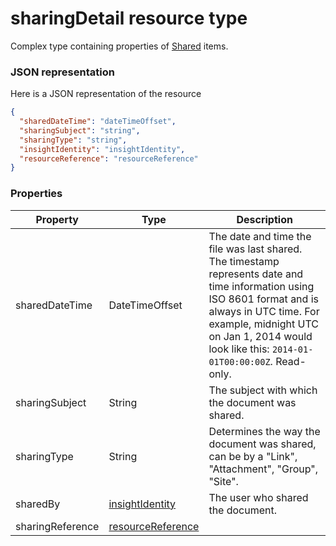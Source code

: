 # sharingDetail resource type

Complex type containing properties of [Shared](insights_shared.md) items. 

### JSON representation

Here is a JSON representation of the resource

```json
{
  "sharedDateTime": "dateTimeOffset",
  "sharingSubject": "string",
  "sharingType": "string",
  "insightIdentity": "insightIdentity",
  "resourceReference": "resourceReference"
}
```

### Properties

| Property              | Type          | Description  |
| -------------         |-----------    | -------------|
| sharedDateTime      	| DateTimeOffset| The date and time the file was last shared. The timestamp represents date and time information using ISO 8601 format and is always in UTC time. For example, midnight UTC on Jan 1, 2014 would look like this: `2014-01-01T00:00:00Z`. Read-only.  |
| sharingSubject      	| String	      | The subject with which the document was shared. |
| sharingType     		  | String        | Determines the way the document was shared, can be by a "Link", "Attachment", "Group", "Site".     |
| sharedBy      	      | [insightIdentity](insights_identity.md)	    | The user who shared the document.  |
| sharingReference		  | [resourceReference](insights_resourceReference.md)	    |  |